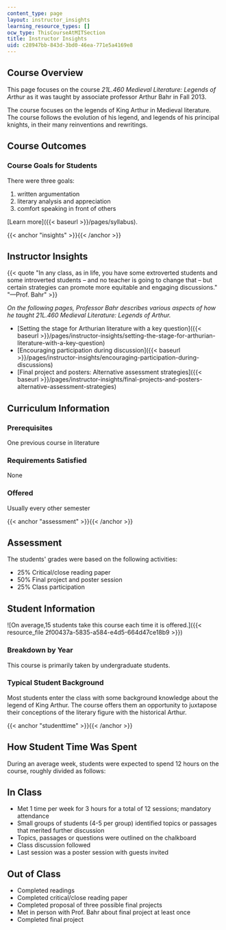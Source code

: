 ```yaml
---
content_type: page
layout: instructor_insights
learning_resource_types: []
ocw_type: ThisCourseAtMITSection
title: Instructor Insights
uid: c28947bb-843d-3bd0-46ea-771e5a4169e8
---
```


Course Overview
---------------

This page focuses on the course _21L.460 Medieval Literature: Legends of Arthur_ as it was taught by associate professor Arthur Bahr in Fall 2013.

The course focuses on the legends of King Arthur in Medieval literature. The course follows the evolution of his legend, and legends of his principal knights, in their many reinventions and rewritings.

Course Outcomes
---------------

### Course Goals for Students

There were three goals:

1.  written argumentation
2.  literary analysis and appreciation
3.  comfort speaking in front of others

[Learn more]({{< baseurl >}}/pages/syllabus).

{{< anchor "insights" >}}{{< /anchor >}}

Instructor Insights
-------------------

{{< quote "In any class, as in life, you have some extroverted students and some introverted students – and no teacher is going to change that – but certain strategies can promote more equitable and engaging discussions." "—Prof. Bahr" >}}

_On the following pages, Professor Bahr describes various aspects of how he taught _21L.460 Medieval Literature: Legends of Arthur_._

*   [Setting the stage for Arthurian literature with a key question]({{< baseurl >}}/pages/instructor-insights/setting-the-stage-for-arthurian-literature-with-a-key-question)
*   [Encouraging participation during discussion]({{< baseurl >}}/pages/instructor-insights/encouraging-participation-during-discussions)
*   [Final project and posters: Alternative assessment strategies]({{< baseurl >}}/pages/instructor-insights/final-projects-and-posters-alternative-assessment-strategies)

Curriculum Information
----------------------

### Prerequisites

One previous course in literature

### Requirements Satisfied

None

### Offered

Usually every other semester

{{< anchor "assessment" >}}{{< /anchor >}}

Assessment
----------

The students' grades were based on the following activities:

- 25% Critical/close reading paper
- 50% Final project and poster session
- 25% Class participation

Student Information
-------------------

![On average,15 students take this course each time it is offered.]({{< resource_file 2f00437a-5835-a584-e4d5-664d47ce18b9 >}})

### Breakdown by Year

This course is primarily taken by undergraduate students.

### Typical Student Background

Most students enter the class with some background knowledge about the legend of King Arthur. The course offers them an opportunity to juxtapose their conceptions of the literary figure with the historical Arthur.

{{< anchor "studenttime" >}}{{< /anchor >}}

How Student Time Was Spent
--------------------------

During an average week, students were expected to spend 12 hours on the course, roughly divided as follows:

In Class
--------

*   Met 1 time per week for 3 hours for a total of 12 sessions; mandatory attendance
*   Small groups of students (4-5 per group) identified topics or passages that merited further discussion
*   Topics, passages or questions were outlined on the chalkboard
*   Class discussion followed
*   Last session was a poster session with guests invited

Out of Class
------------

*   Completed readings
*   Completed critical/close reading paper
*   Completed proposal of three possible final projects
*   Met in person with Prof. Bahr about final project at least once
*   Completed final project